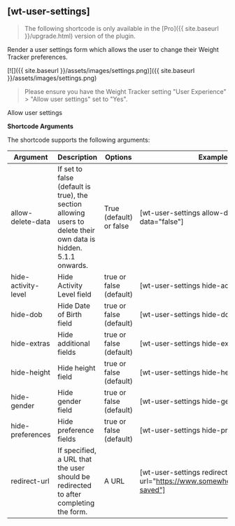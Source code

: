 ## [wt-user-settings]

> The following shortcode is only available in the [Pro]({{ site.baseurl }}/upgrade.html) version of the plugin.

Render a user settings form which allows the user to change their Weight Tracker preferences.

[![]({{ site.baseurl }}/assets/images/settings.png)]({{ site.baseurl }}/assets/images/settings.png)

> Please ensure you have the Weight Tracker setting "User Experience" > "Allow user settings" set to "Yes".


Allow user settings

**Shortcode Arguments**
 
The shortcode supports the following arguments:
 
| Argument | Description | Options | Example |
|--|--|--|--|
|allow-delete-data|	If set to false (default is true), the section allowing users to delete their own data is hidden. 5.1.1 onwards.	|True (default) or false|	[wt-user-settings allow-delete-data="false"]
|hide-activity-level|Hide Activity Level field|true or false (default)|[wt-user-settings hide-activity-level=true]
|hide-dob|Hide Date of Birth field|true or false (default)|[wt-user-settings hide-dob=true]
|hide-extras|Hide additional fields|true or false (default)|[wt-user-settings hide-extras=true]
|hide-height|Hide height field|true or false (default)|[wt-user-settings hide-height=true]
|hide-gender|Hide gender field|true or false (default)|[wt-user-settings hide-gender=true]
|hide-preferences|Hide preference fields|true or false (default)|[wt-user-settings hide-preferences=true]
|redirect-url	|If specified, a URL that the user should be redirected to after completing the form.	|A URL|	[wt-user-settings redirect-url="https://www.somewhere.com/settings-saved"]